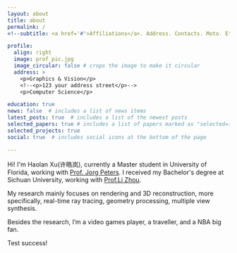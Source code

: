 ```yaml
---
layout: about
title: about
permalink: /
<!--subtitle: <a href='#'>Affiliations</a>. Address. Contacts. Moto. Etc. -->

profile:
  align: right
  image: prof_pic.jpg
  image_circular: false # crops the image to make it circular
  address: >
    <p>Graphics & Vision</p>
    <!--<p>123 your address street</p>-->
    <p>Computer Science</p>

education: true
news: false  # includes a list of news items
latest_posts: true  # includes a list of the newest posts
selected_papers: true # includes a list of papers marked as "selected={true}"
selected_projects: true 
social: true  # includes social icons at the bottom of the page

---
```


Hi! I'm Haolan Xu(许皓岚), currently a Master student in University of Florida, working with [Prof. Jorg Peters](https://www.cise.ufl.edu/~jorg/). I received my Bachelor's degree at Sichuan University, working with [Prof.Li Zhou](https://ce.scu.edu.cn/info/1092/4061.htm).

My research mainly focuses on rendering and 3D reconstruction, more specifically, real-time ray tracing, geometry processing, multiple view synthesis.

Besides the research, I’m a video games player, a traveller, and a NBA big fan.

Test success!

